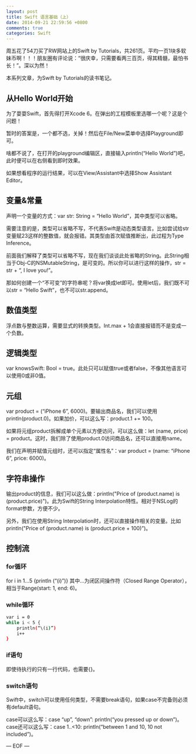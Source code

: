 ```yaml
---
layout: post
title: Swift 语言基础（上）
date: 2014-09-21 22:59:56 +0800
comments: true
categories: Swift
---
```

周五花了54刀买了RW网站上的Swift by Tutorials，共261页。平均一页1块多软妹币啊！！！朋友圈有评论说：“很庆幸，只需要看两三百页，得其精髓，最怕书长！”。深以为然！

<!--more-->

本系列文章，为Swift by Tutorials的读书笔记。

## 从Hello World开始
为了耍耍Swift，首先得打开Xcode 6。在弹出的工程模板里选哪一个呢？这是个问题！

暂时的答案是，一个都不选，关掉！然后在File/New菜单中选择Playground即可。

啥都不说了，在打开的playground编辑区，直接输入println(“Hello World”)吧，此时便可以在右侧看到即时效果。

如果想看程序的运行结果，可以在View/Assistant中选择Show Assistant Editor。

## 变量&常量
声明一个变量的方式：var str: String = “Hello World”，其中类型可以省略。

需要注意的是，类型可以省略不写，不代表Swift是动态类型语言。比如尝试给str变量赋23这样的整数值，就会报错。其类型由首次赋值推断出，此过程为Type Inference。

前面我们解释了类型可以省略不写，现在我们谈谈此处省略的String。此String相当于Obj-C的NSMutableString，是可变的。所以你可以进行这样的操作，str = str + “, I love you!”。

那如何创建一个“不可变”的字符串呢？将var换成let即可。使用let后，我们既不可以str = “Hello Swift”，也不可以str.append。

## 数值类型
浮点数与整数运算，需要显式的转换类型。Int.max + 1会直接报错而不是变成一个负数。

## 逻辑类型
var knowsSwift: Bool = true。此处只可以赋值true或者false，不像其他语言可以使用0或非0值。

## 元组
var product = (“iPhone 6”, 6000)。要输出商品名，我们可以使用println(product.0)。如果加价，可以这么写：product.1 += 100。

如果将元组product拆解成单个元素以方便访问，可以这么做：let (name, price) = product。这时，我们除了使用product.0访问商品名，还可以直接用name。

我们在声明并赋值元组时，还可以指定“属性名”：var product = (name: “iPhone 6”, price: 6000)。

## 字符串操作
输出product的信息，我们可以这么做：println("Price of \(product.name) is \(product.price)")。此为Swift的String Interpolation特性。相对于NSLog的format参数，方便不少。

另外，我们在使用String Interpolation时，还可以直接操作相关的变量。比如println("Price of \(product.name) is \(product.price + 100)”)。

## 控制流
### for循环
for i in 1…5 {println (“\(i)”)}
其中…为闭区间操作符（Closed Range Operator），相当于Range(start: 1, end: 6)。

### while循环
```sh
var i = 0
while i < 5 {
	println(“\(i)”)
	i++
}
```

### if语句
即使待执行的只有一行代码，也需要{}。

### switch语句
Swift中，switch可以使用任何类型，不需要break语句，如果case不完备则必须有default语句。

case可以这么写：case “up”, “down”: println(“you pressed up or down”)。case还可以这么写：case 1..<10: println(“between 1 and 10, 10 not included”)。

— EOF —